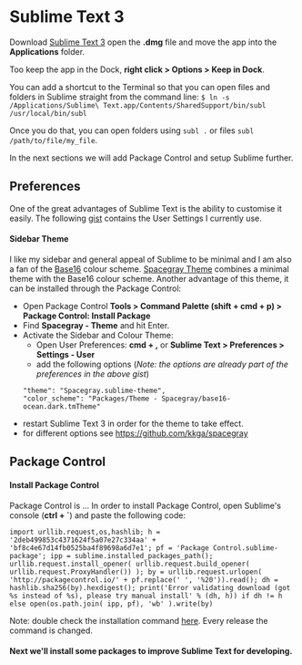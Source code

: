 # Sublime Text 3

Download [Sublime Text 3](http://www.sublimetext.com/3) open the **.dmg** file and move the app into the **Applications** folder.

Too keep the app in the Dock, **right click > Options > Keep in Dock**.

You can add a shortcut to the Terminal so that you can open files and folders in Sublime straight from the command line:
`$ ln -s /Applications/Sublime\ Text.app/Contents/SharedSupport/bin/subl /usr/local/bin/subl`

Once you do that, you can open folders using `subl .` or files `subl /path/to/file/my_file`.

In the next sections we will add Package Control and setup Sublime further.

## Preferences

One of the great advantages of Sublime Text is the ability to customise it easily. The following [gist](https://gist.github.com/mihaiionescu/7ec7c57950f9e0a2c9dc) contains the User Settings I currently use. 

#### Sidebar Theme

I like my sidebar and general appeal of Sublime to be minimal and I am also a fan of the [Base16]() colour scheme. [Spacegray Theme](https://github.com/kkga/spacegray) combines a minimal theme with the Base16 colour scheme. Another advantage of this theme, it can be installed through the Package Control:
* Open Package Control **Tools > Command Palette (shift + cmd + p) >  Package Control: Install Package**
* Find **Spacegray - Theme** and hit Enter.
* Activate the Sidebar and Colour Theme:
    * Open User Preferences: **cmd + ,** or **Sublime Text > Preferences > Settings - User**
    * add the following options (*Note: the options are already part of the preferences in the above gist*)
    ```
    "theme": "Spacegray.sublime-theme",
    "color_scheme": "Packages/Theme - Spacegray/base16-ocean.dark.tmTheme"
    ```
* restart Sublime Text 3 in order for the theme to take effect.
* for different options see https://github.com/kkga/spacegray

## Package Control

#### Install Package Control

Package Control is ...
In order to install Package Control, open Sublime's console (**ctrl + `**) and paste the following code:

```
import urllib.request,os,hashlib; h = '2deb499853c4371624f5a07e27c334aa' + 'bf8c4e67d14fb0525ba4f89698a6d7e1'; pf = 'Package Control.sublime-package'; ipp = sublime.installed_packages_path(); urllib.request.install_opener( urllib.request.build_opener( urllib.request.ProxyHandler()) ); by = urllib.request.urlopen( 'http://packagecontrol.io/' + pf.replace(' ', '%20')).read(); dh = hashlib.sha256(by).hexdigest(); print('Error validating download (got %s instead of %s), please try manual install' % (dh, h)) if dh != h else open(os.path.join( ipp, pf), 'wb' ).write(by)
```

Note: double check the installation command [here](https://packagecontrol.io/installation). Every release the command is changed. 

#### Next we'll install some packages to improve Sublime Text for developing.








